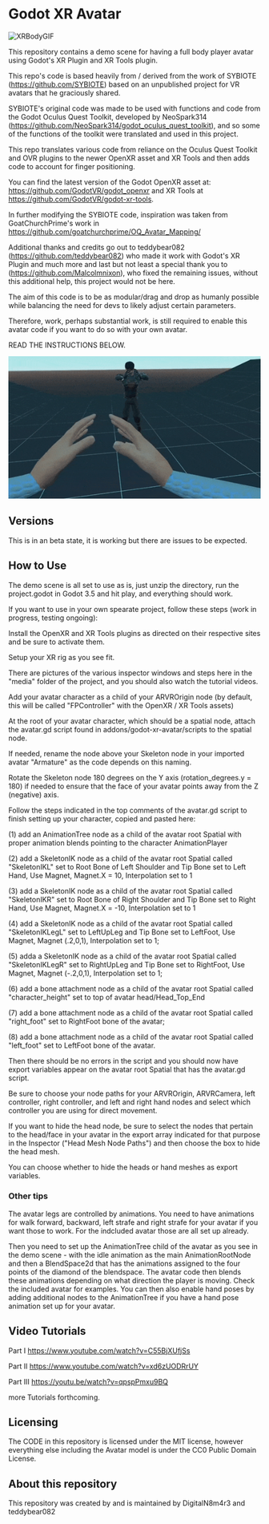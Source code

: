 # Godot XR Avatar
![XRBodyGIF](media/XRBody-2.gif) 


This repository contains a demo scene for having a full body player avatar using Godot's XR Plugin and XR Tools plugin.

This repo's code is based heavily from / derived from the work of SYBIOTE (https://github.com/SYBIOTE) based on an unpublished project for VR avatars that he graciously shared.

SYBIOTE's original code was made to be used with functions and code from the Godot Oculus Quest Toolkit, developed by NeoSpark314 (https://github.com/NeoSpark314/godot_oculus_quest_toolkit), and so some of the functions of the toolkit were translated and used in this project.

This repo translates various code from reliance on the Oculus Quest Toolkit and OVR plugins to the newer OpenXR asset and XR Tools and then adds code to account for finger positioning.

You can find the latest version of the Godot OpenXR asset at: https://github.com/GodotVR/godot_openxr and XR Tools at https://github.com/GodotVR/godot-xr-tools. 

In further modifying the SYBIOTE code, inspiration was taken from GoatChurchPrime's work in https://github.com/goatchurchprime/OQ_Avatar_Mapping/


Additional thanks and credits go out to teddybear082 (https://github.com/teddybear082) who made it work with Godot's XR Plugin and much more and last but not least a special thank you to (https://github.com/Malcolmnixon), who fixed the remaining issues, without this additional help, this project would not be here.

The aim of this code is to be as modular/drag and drop as humanly possible while balancing the need for devs to likely adjust certain parameters.

Therefore, work, perhaps substantial work, is still required to enable this avatar code if you want to do so with your own avatar. 

READ THE INSTRUCTIONS BELOW.

![XRBodyGIF1](media/XRBody-1.gif) 

## Versions

This is in an beta state, it is working but there are issues to be expected.

## How to Use

The demo scene is all set to use as is, just unzip the directory, run the project.godot in Godot 3.5 and hit play, and everything should work.

If you want to use in your own spearate project, follow these steps (work in progress, testing ongoing):

Install the OpenXR and XR Tools plugins as directed on their respective sites and be sure to activate them.

Setup your XR rig as you see fit.

There are pictures of the various inspector windows and steps here in the "media" folder of the project, and you should also watch the tutorial videos.

Add your avatar character as a child of your ARVROrigin node (by default, this will be called "FPController" with the OpenXR / XR Tools assets)

At the root of your avatar character, which should be a spatial node, attach the avatar.gd script found in addons/godot-xr-avatar/scripts to the spatial node.

If needed, rename the node above your Skeleton node in your imported avatar "Armature" as the code depends on this naming.

Rotate the Skeleton node 180 degrees on the Y axis (rotation_degrees.y = 180) if needed to ensure that the face of your avatar points away from the Z (negative) axis.

Follow the steps indicated in the top comments of the avatar.gd script to finish setting up your character, copied and pasted here:

(1) add an AnimationTree node as a child of the avatar root Spatial with proper animation blends pointing to the character AnimationPlayer

(2) add a SkeletonIK node as a child of the avatar root Spatial called "SkeletonIKL" set to Root Bone of Left Shoulder and Tip Bone set to Left Hand, Use Magnet, Magnet.X = 10, Interpolation set to 1  

(3) add a SkeletonIK node as a child of the avatar root Spatial called "SkeletonIKR" set to Root Bone of Right Shoulder and Tip Bone set to Right Hand, Use Magnet, Magnet.X = -10, Interpolation set to 1 

(4) add a SkeletonIK node as a child of the avatar root Spatial called "SkeletonIKLegL" set to LeftUpLeg and Tip Bone set to LeftFoot, Use Magnet, Magnet (.2,0,1), Interpolation set to 1; 

(5) adda a SkeletonIK node as a child of the avatar root Spatial called "SkeletonIKLegR"  set to RightUpLeg and Tip Bone set to RightFoot, Use Magnet, Magnet (-.2,0,1), Interpolation set to 1; 

(6) add a bone attachment node as a child of the avatar root Spatial called "character_height" set to top of avatar head/Head_Top_End

(7) add a bone attachment node as a child of the avatar root Spatial called "right_foot" set to RightFoot bone of the avatar; 

(8) add a bone attachment node as a child of the avatar root Spatial called "left_foot" set to LeftFoot bone of the avatar.

Then there should be no errors in the script and you should now have export variables appear on the avatar root Spatial that has the avatar.gd script.

Be sure to choose your node paths for your ARVROrigin, ARVRCamera, left controller, right controller, and left and right hand nodes and select which controller you are using for direct movement.

If you want to hide the head node, be sure to select the nodes that pertain to the head/face in your avatar in the export array indicated for that purpose in the Inspector ("Head Mesh Node Paths") and then choose the box to hide the head mesh.

You can choose whether to hide the heads or hand meshes as export variables.

### Other tips

The avatar legs are controlled by animations.  You need to have animations for walk forward, backward, left strafe and right strafe for your avatar if you want those to work.  For the indcluded avatar those are all set up already.

Then you need to set up the AnimationTree child of the avatar as you see in the demo scene - with the idle animation as the main AnimationRootNode and then a BlendSpace2d that has the animations assigned to the four points of the diamond of the blendspace.  The avatar code then blends these animations depending on what direction the player is moving.  Check the included avatar for examples.  You can then also enable hand poses by adding additional nodes to the AnimationTree if you have a hand pose animation set up for your avatar.

## Video Tutorials
Part I
https://www.youtube.com/watch?v=C55BjXUfjSs

Part II
https://www.youtube.com/watch?v=xd6zUODRrUY

Part III
https://youtu.be/watch?v=qpspPmxu9BQ

more Tutorials forthcoming.

Licensing
---------
The CODE in this repository is licensed under the MIT license, however everything else including the Avatar model is under the CC0 Public Domain License.

About this repository
---------------------
This repository was created by and is maintained by DigitalN8m4r3 and teddybear082
